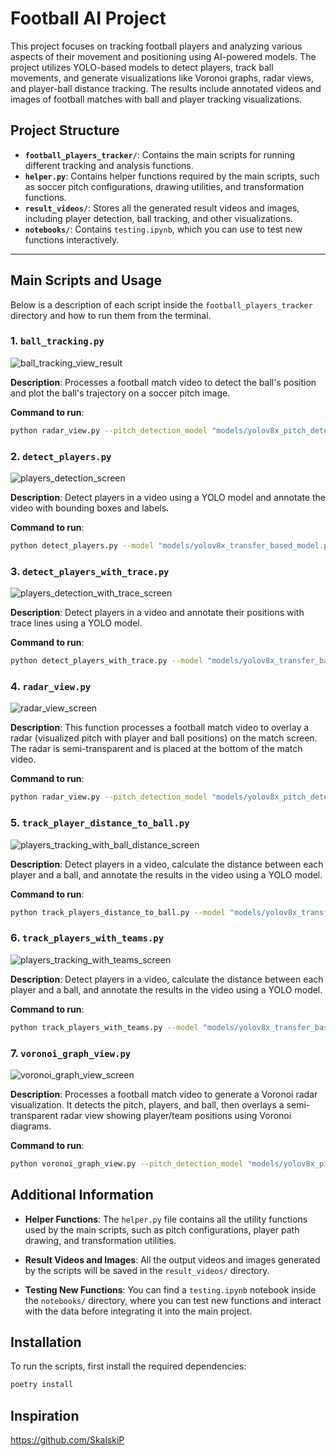 # Football AI Project

This project focuses on tracking football players and analyzing various aspects of their movement and positioning using AI-powered models. The project utilizes YOLO-based models to detect players, track ball movements, and generate visualizations like Voronoi graphs, radar views, and player-ball distance tracking. The results include annotated videos and images of football matches with ball and player tracking visualizations.

## Project Structure

- **`football_players_tracker/`**: Contains the main scripts for running different tracking and analysis functions.
- **`helper.py`**: Contains helper functions required by the main scripts, such as soccer pitch configurations, drawing utilities, and transformation functions.
- **`result_videos/`**: Stores all the generated result videos and images, including player detection, ball tracking, and other visualizations.
- **`notebooks/`**: Contains `testing.ipynb`, which you can use to test new functions interactively.

---

## Main Scripts and Usage

Below is a description of each script inside the `football_players_tracker` directory and how to run them from the terminal.

### 1. `ball_tracking.py`
![ball_tracking_view_result](https://github.com/user-attachments/assets/f9b945de-1a92-46c3-9c20-3ae226637988)


**Description**: Processes a football match video to detect the ball's position and plot the ball's trajectory on a soccer pitch image.

**Command to run**:
```bash
python radar_view.py --pitch_detection_model "models/yolov8x_pitch_detection.pt" --player_detection_model "models/yolov8x_transfer_based_model.pt"  --source "test_videos/121364_0.mp4" --target "result_videos/radar_view_result.mp4" --conf 0.25
```

### 2. `detect_players.py`
![players_detection_screen](https://github.com/user-attachments/assets/14f1099d-17a5-475e-a255-ecb9d45afbf8)


**Description**: Detect players in a video using a YOLO model and annotate the video with bounding boxes and labels.

**Command to run**:
```bash
python detect_players.py --model "models/yolov8x_transfer_based_model.pt" --source "test_videos/121364_0.mp4" --target "result_videos/players_detection_result.mp4" --conf 0.3
```

### 3. `detect_players_with_trace.py`
![players_detection_with_trace_screen](https://github.com/user-attachments/assets/0f7fbe23-06d3-4779-87c8-e757bb93d5d4)


**Description**: Detect players in a video and annotate their positions with trace lines using a YOLO model.

**Command to run**:
```bash
python detect_players_with_trace.py --model "models/yolov8x_transfer_based_model.pt" --source "test_videos/121364_0.mp4" --target "result_videos/players_tracking_result.mp4" --conf 0.25
```

### 4. `radar_view.py`
![radar_view_screen](https://github.com/user-attachments/assets/36eb0ad4-8e9a-45ea-ac71-f683371acd83)


**Description**:     This function processes a football match video to overlay a radar (visualized pitch with player and ball positions)
    on the match screen. The radar is semi-transparent and is placed at the bottom of the match video.

**Command to run**:
```bash
python radar_view.py --pitch_detection_model "models/yolov8x_pitch_detection.pt" --player_detection_model "models/yolov8x_transfer_based_model.pt"  --source "test_videos/121364_0.mp4" --target "result_videos/radar_view_result.mp4" --conf 0.25
```

### 5. `track_player_distance_to_ball.py`
![players_tracking_with_ball_distance_screen](https://github.com/user-attachments/assets/cdbc6644-9f84-4174-9175-2145adcb1b70)


**Description**:         Detect players in a video, calculate the distance between each player and a ball,
    and annotate the results in the video using a YOLO model.

**Command to run**:
```bash
python track_players_distance_to_ball.py --model "models/yolov8x_transfer_based_model.pt" --source "test_videos/121364_0.mp4" --target "result_videos/players_tracking_with_ball_distance_result.mp4" --conf 0.25 --divider 24
```

### 6. `track_players_with_teams.py`
![players_tracking_with_teams_screen](https://github.com/user-attachments/assets/137ce4b8-0d85-4a7d-b44f-e26c90b43b58)


**Description**:     Detect players in a video, calculate the distance between each player and a ball,
    and annotate the results in the video using a YOLO model.

**Command to run**:
```bash
python track_players_with_teams.py --model "models/yolov8x_transfer_based_model.pt" --source "test_videos/121364_0.mp4" --target "result_videos/players_tracking_with_teams_result.mp4" --conf 0.25 --divider 24
```

### 7. `voronoi_graph_view.py`
![voronoi_graph_view_screen](https://github.com/user-attachments/assets/241af688-4012-457b-9cfd-6bb5243b3f2d)


**Description**:        Processes a football match video to generate a Voronoi radar visualization.
    It detects the pitch, players, and ball, then overlays a semi-transparent radar view
    showing player/team positions using Voronoi diagrams.

**Command to run**:
```bash
python voronoi_graph_view.py --pitch_detection_model "models/yolov8x_pitch_detection.pt" --player_detection_model "models/yolov8x_transfer_based_model.pt"  --source "test_videos/121364_0.mp4" --target "result_videos/voronoi_graph_view_result.mp4" --conf 0.25
```



## Additional Information

- **Helper Functions**: The `helper.py` file contains all the utility functions used by the main scripts, such as pitch configurations, player path drawing, and transformation utilities.

- **Result Videos and Images**: All the output videos and images generated by the scripts will be saved in the `result_videos/` directory.

- **Testing New Functions**: You can find a `testing.ipynb` notebook inside the `notebooks/` directory, where you can test new functions and interact with the data before integrating it into the main project.


## Installation

To run the scripts, first install the required dependencies:

```bash
poetry install
```

## Inspiration
https://github.com/SkalskiP
